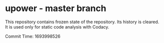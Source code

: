 # upower - master branch

This repository contains frozen state of the repository.
Its history is cleared. It is used only for static code
analysis with Codacy.

Commit Time: 1693998526